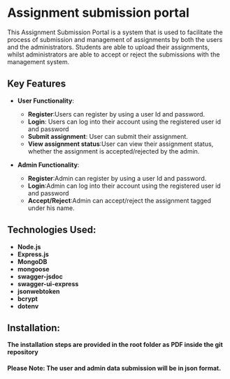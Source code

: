 # Assignment submission portal

This Assignment Submission Portal is a system that is used to facilitate the process of submission and management of assignments by both the users and the administrators. Students are able to upload their assignments, whilst administrators are able to accept or reject the submissions with the management system.

## Key Features

- **User Functionality**:

  - **Register**:Users can register by using a user Id and password.
  - **Login**: Users can log into their account using the registered user id and password
  - **Submit assignment**: User can submit their assignment.
  - **View assignment status**:User can view their assignment status, whether the assignment is accepted/rejected by the admin.

- **Admin Functionality**:
  - **Register**:Admin can register by using a user Id and password.
  - **Login**:Admin can log into their account using the registered user id and password
  - **Accept/Reject**:Admin can accept/reject the assignment tagged under his name.

## Technologies Used:

- **Node.js**
- **Express.js**
- **MongoDB**
- **mongoose**
- **swagger-jsdoc**
- **swagger-ui-express**
- **jsonwebtoken**
- **bcrypt**
- **dotenv**

## Installation:

**The installation steps are provided in the root folder as PDF inside the git repository**

#### Please Note: The user and admin data submission will be in json format.
